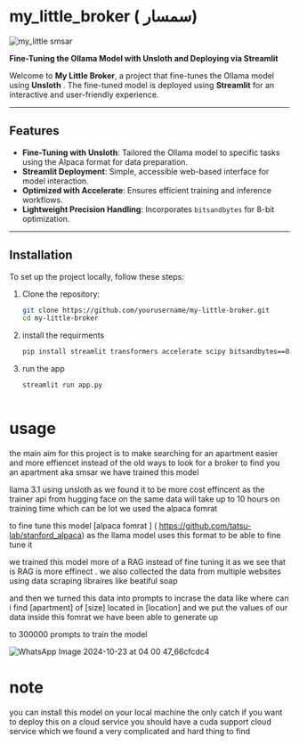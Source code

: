 # my_little_broker ( سمسار)
![my_little smsar](https://github.com/user-attachments/assets/ef04a61b-ceca-4157-87a5-e0acb3fd25c0)

**Fine-Tuning the Ollama Model with Unsloth and Deploying via Streamlit**  

Welcome to **My Little Broker**, a project that fine-tunes the Ollama model using **Unsloth** . The fine-tuned model is deployed using **Streamlit** for an interactive and user-friendly experience.

---

## Features  

- **Fine-Tuning with Unsloth**: Tailored the Ollama model to specific tasks using the Alpaca format for data preparation.  
- **Streamlit Deployment**: Simple, accessible web-based interface for model interaction.  
- **Optimized with Accelerate**: Ensures efficient training and inference workflows.  
- **Lightweight Precision Handling**: Incorporates `bitsandbytes` for 8-bit optimization.  

---

## Installation  

To set up the project locally, follow these steps:  

1. Clone the repository:  
   ```bash  
   git clone https://github.com/yourusername/my-little-broker.git  
   cd my-little-broker  

2. install the requirments
   ```bash
   pip install streamlit transformers accelerate scipy bitsandbytes==0.40.0 torch torchvision torchaudio peft  
3. run the app
   ```bash
   streamlit run app.py



# usage 

the main aim for this project is to make searching for an apartment easier and more effiencet instead of the old ways to look for a broker to find you an apartment aka smsar we have trained this model 

llama 3.1 using unsloth as we found it to be more cost effincent as the trainer api from hugging face on the same data will take up to 10 hours on training time which can be lot we used the alpaca fomrat 

to fine tune this model [alpaca fomrat ] ( https://github.com/tatsu-lab/stanford_alpaca) as the llama model uses this format to be able to fine tune it 

we trained this model more of a RAG instead of fine tuning it as we see that is RAG is more effinect . we also collected the data from multiple websites using data scraping libraires like beatiful soap

and then we turned this data into prompts to incrase the data like where can i find [apartment] of [size] located in [location] and we put the values of our data inside this fomrat we have been able to generate up 

to 300000 prompts to train the model 

![WhatsApp Image 2024-10-23 at 04 00 47_66cfcdc4](https://github.com/user-attachments/assets/f8ec9e62-d0ab-4a60-93af-ecdc3cc38fec)


# note

you can install this model on your local machine the only catch if you want to deploy this on a cloud service you should have a cuda support cloud service which we found a very complicated 
and hard thing to find 
